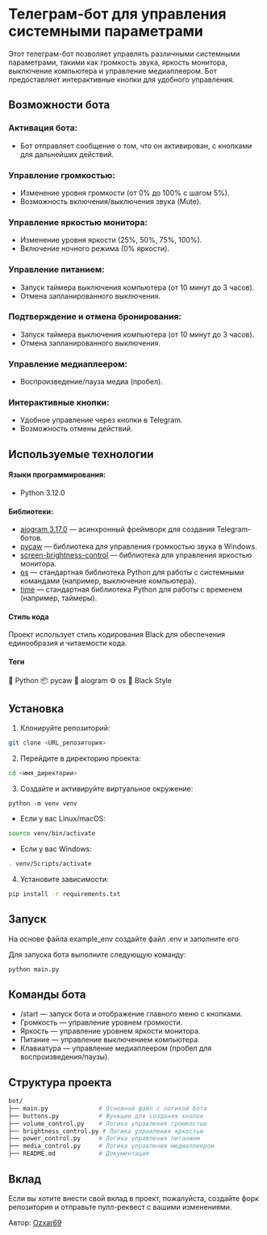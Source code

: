 # Телеграм-бот для управления системными параметрами


Этот телеграм-бот позволяет управлять различными системными параметрами, такими как громкость звука, яркость монитора, выключение компьютера и управление медиаплеером. Бот предоставляет интерактивные кнопки для удобного управления.

## Возможности бота


### Активация бота:
* Бот отправляет сообщение о том, что он активирован, с кнопками для дальнейших действий.
### Управление громкостью:
* Изменение уровня громкости (от 0% до 100% с шагом 5%).
* Возможность включения/выключения звука (Mute).
### Управление яркостью монитора:
* Изменение уровня яркости (25%, 50%, 75%, 100%).
* Включение ночного режима (0% яркости).
### Управление питанием:
* Запуск таймера выключения компьютера (от 10 минут до 3 часов).
* Отмена запланированного выключения.
### Подтверждение и отмена бронирования:
* Запуск таймера выключения компьютера (от 10 минут до 3 часов).
* Отмена запланированного выключения.
### Управление медиаплеером:
* Воспроизведение/пауза медиа (пробел).
### Интерактивные кнопки:
* Удобное управление через кнопки в Telegram.
* Возможность отмены действий.
## Используемые технологии
#### Языки программирования:
* Python 3.12.0
#### Библиотеки:
* [aiogram  3.17.0](https://docs.aiogram.dev/en/latest/) — асинхронный фреймворк для создания Telegram-ботов.
* [pycaw](https://github.com/AndreMiras/pycaw) — библиотека для управления громкостью звука в Windows.
* [screen-brightness-control](https://pypi.org/project/screen-brightness-control/) — библиотека для управления яркостью монитора.
* [os](https://docs.python.org/3/library/os.html) — стандартная библиотека Python для работы с системными командами (например, выключение компьютера).
* [time](https://docs.python.org/3/library/time.html) — стандартная библиотека Python для работы с временем (например, таймеры).
#### Стиль кода
Проект использует стиль кодирования Black для обеспечения единообразия и читаемости кода.
#### Теги
🐍 Python
📦 pycaw
📱 aiogram
⚙️ os
🎨 Black Style

## Установка

1. Клонируйте репозиторий:
``` bash
git clone <URL_репозитория>
```
2. Перейдите в директорию проекта:
``` bash
cd <имя_директории>
```
3. Создайте и активируйте виртуальное окружение:
```
python -m venv venv 
``` 
* Если у вас Linux/macOS:
``` bash
source venv/bin/activate
```
* Если у вас Windows:
``` bash
. venv/Scripts/activate 
```
4. Установите зависимости:
``` bash
pip install -r requirements.txt
```
## Запуск
На основе файла example_env создайте файл .env и заполните его

Для запуска бота выполните следующую команду:
``` bash
python main.py
```
## Команды бота
* /start — запуск бота и отображение главного меню с кнопками.
* Громкость — управление уровнем громкости.
* Яркость — управление уровнем яркости монитора.
* Питание — управление выключением компьютера.
* Клавиатура — управление медиаплеером (пробел для воспроизведения/паузы).

## Структура проекта
``` bash
bot/
├── main.py              # Основной файл с логикой бота
├── buttons.py           # Функции для создания кнопок
├── volume_control.py    # Логика управления громкостью
├── brightness_control.py # Логика управления яркостью
├── power_control.py     # Логика управления питанием
├── media_control.py     # Логика управления медиаплеером
├── README.md            # Документация
```


## Вклад
Если вы хотите внести свой вклад в проект, пожалуйста, создайте форк репозитория и отправьте пулл-реквест с вашими изменениями.

Автор: [Ozxar69](https://github.com/Ozxar69)